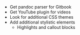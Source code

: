 - Get pandoc parser for Gitbook
- Get YouTube plugin for videos
- Look for additional CSS themes
- Add additional stylistic elements
	- Highlights and callout blocks